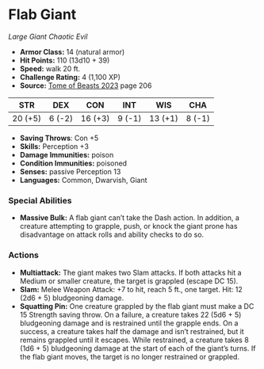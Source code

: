 # Flab Giant

*Large* *Giant* *Chaotic Evil*

- **Armor Class:** 14 (natural armor)
- **Hit Points:** 110 (13d10 + 39)
- **Speed:** walk 20 ft.
- **Challenge Rating:** 4 (1,100 XP)
- **Source:** [Tome of Beasts 2023](https://koboldpress.com/kpstore/product/tome-of-beasts-1-2023-edition/) page 206

| STR | DEX | CON | INT | WIS | CHA |
| --- | --- | --- | --- | --- | --- |
| 20 (+5) | 6 (-2) | 16 (+3) | 9 (-1) | 13 (+1) | 8 (-1) |

- **Saving Throws**: Con +5
- **Skills:** Perception +3
- **Damage Immunities:** poison
- **Condition Immunities:** poisoned
- **Senses:** passive Perception 13
- **Languages:** Common, Dwarvish, Giant
### Special Abilities
- **Massive Bulk:** A flab giant can’t take the Dash action. In addition, a creature attempting to grapple, push, or knock the giant prone has disadvantage on attack rolls and ability checks to do so.
### Actions
- **Multiattack:** The giant makes two Slam attacks. If both attacks hit a Medium or smaller creature, the target is grappled (escape DC 15).
- **Slam:** Melee Weapon Attack: +7 to hit, reach 5 ft., one target. Hit: 12 (2d6 + 5) bludgeoning damage.
- **Squatting Pin:** One creature grappled by the flab giant must make a DC 15 Strength saving throw. On a failure, a creature takes 22 (5d6 + 5) bludgeoning damage and is restrained until the grapple ends. On a success, a creature takes half the damage and isn’t restrained, but it remains grappled until it escapes. While restrained, a creature takes 8 (1d6 + 5) bludgeoning damage at the start of each of the giant’s turns. If the flab giant moves, the target is no longer restrained or grappled.
